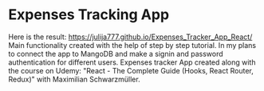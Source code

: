 # Expenses Tracking App
Here is the result: https://julija777.github.io/Expenses_Tracker_App_React/
Main functionality created with the help of step by step tutorial. 
In my plans to connect the app to MangoDB and make a signin and password authentication for different users.
Expenses tracker App created along with the course on Udemy: "React - The Complete Guide (Hooks, React Router, Redux)" with Maximilian Schwarzmüller.
